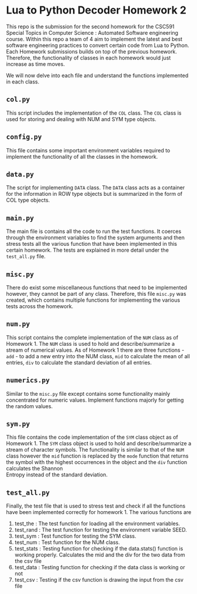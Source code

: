 # Lua to Python Decoder Homework 2
This repo is the submission for the second homework for the CSC591 Special Topics in Computer Science : Automated Software
engineering course. Within this repo a team of 4 aim to implement the latest and best software 
engineering practices to convert certain code from Lua to Python. Each Homework submissions
builds on top of the previous homework. Therefore, the functionality of classes in each 
homework would just increase as time moves.   

We will now delve into each file and understand the functions implemented in each class. 


## `col.py`
This script includes the implementation of the `COL` class. The `COL` class is used for storing and dealing with NUM 
and SYM type objects. 

## `config.py`
This file contains some important environment variables required to implement the 
functionality of all the classes in the homework.

## `data.py`
The script for implementing `DATA` class. The `DATA` class acts as a container for the information in 
ROW type objects but is summarized in the form of COL type objects.

## `main.py`
The main file is contains all the code to run the test functions. It coerces through 
the environment variables to find the system arguments and then stress tests all the 
various function that have been implemented in this certain homework. The tests
are explained in more detail under the `test_all.py` file.

## `misc.py`
There do exist some miscellaneous functions that need to be implemented however, they cannot 
be part of any class. Therefore, this file `misc.py` was created, which contains multiple functions 
for implementing the various tests across the homework. 

## `num.py`
This script contains the complete implementation of the `NUM` class as of Homework 1. The `NUM` class is used
to hold and describe/summarize a stream of numerical values. As of Homework 1 there are three functions - `add` - to add 
a new entry into the NUM class, `mid` to calculate the mean of all entries, `div` to calculate the standard deviation 
of all entries. 

## `numerics.py`
Similar to the `misc.py` file except contains some functionality mainly concentrated for numeric values. Implement
functions majorly for getting the random values. 

## `sym.py`
This file contains the code implementation of the `SYM` class object as of Homework 1. The `SYM` class object is used
to hold and describe/summarize a stream of character symbols. The functionality is similar to that of the 
`NUM` class however the `mid` function is replaced by the `mode` function that returns the 
symbol with the highest occurrences in the object and the `div` function calculates the Shannon  
Entropy instead of the standard deviation. 

## `test_all.py`
Finally, the test file that is used to stress test and check if all the functions have been implemented correctly
for homework 1. The various functions are
1. test_the : The test function for loading all the environment variables. 
2. test_rand : The test function for testing the environment variable SEED.
3. test_sym : Test function for testing the SYM class.
4. test_num : Test function for the NUM class. 
5. test_stats : Testing function for checking if the data.stats() function is working properly. 
Calculates the mid and the div for the two data from the csv file
6. test_data : Testing function for checking if the data class is working or not
7. test_csv : Testing if the csv function is drawing the input from the csv file
